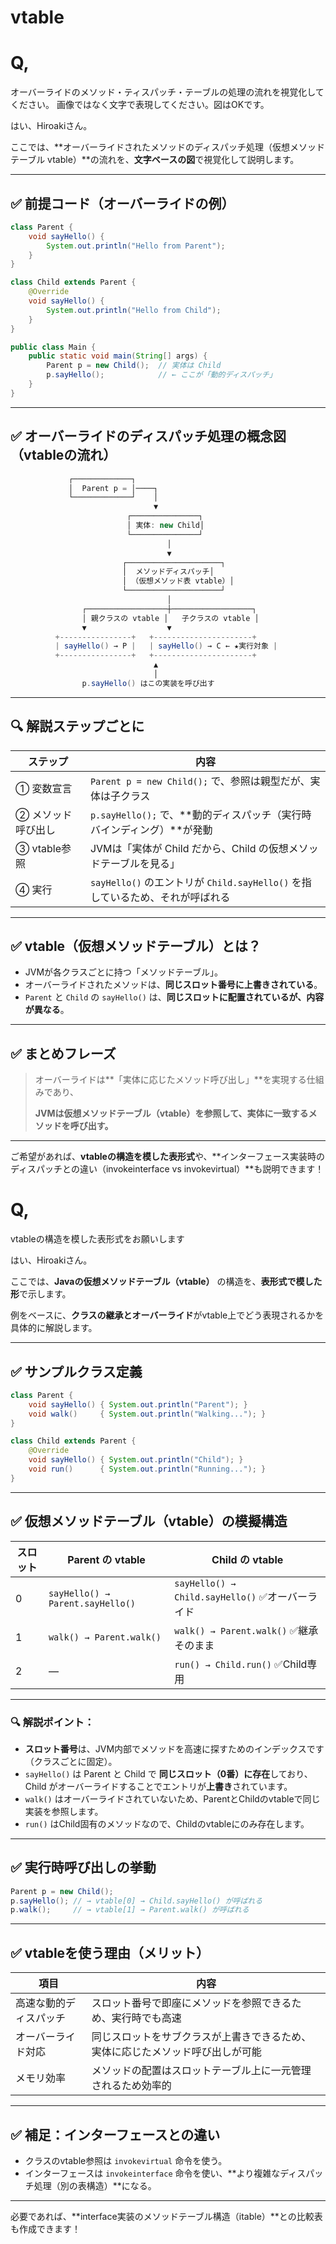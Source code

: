 # vtable

# Q,

オーバーライドのメソッド・ティスパッチ・テーブルの処理の流れを視覚化してください。
画像ではなく文字で表現してください。図はOKです。

はい、Hiroakiさん。

ここでは、**オーバーライドされたメソッドのディスパッチ処理（仮想メソッドテーブル vtable）**の流れを、**文字ベースの図**で視覚化して説明します。

---

## ✅ 前提コード（オーバーライドの例）

```java
class Parent {
    void sayHello() {
        System.out.println("Hello from Parent");
    }
}

class Child extends Parent {
    @Override
    void sayHello() {
        System.out.println("Hello from Child");
    }
}

public class Main {
    public static void main(String[] args) {
        Parent p = new Child();  // 実体は Child
        p.sayHello();            // ← ここが「動的ディスパッチ」
    }
}
```

---

## ✅ オーバーライドのディスパッチ処理の概念図（vtableの流れ）

```java
             ┌─────────────┐
             │  Parent p = │────┐
             └─────────────┘    │
                                ▼
                          ┌───────────────┐
                          │ 実体: new Child│
                          └───────────────┘
                                   │
                                   ▼
                         ┌─────────────────────┐
                         │  メソッドディスパッチ│
                         │ （仮想メソッド表 vtable）│
                         └─────────────────────┘
                                   │
                ┌──────────────────┼──────────────────┐
                │ 親クラスの vtable │   子クラスの vtable │
                ▼                  ▼
          +----------------+   +----------------------+
          | sayHello() → P |   | sayHello() → C ← ★実行対象 |
          +----------------+   +----------------------+
                                ▲
                                │
                p.sayHello() はこの実装を呼び出す
```

---

## 🔍 解説ステップごとに

| ステップ | 内容 |
| --- | --- |
| ① 変数宣言 | `Parent p = new Child();` で、参照は親型だが、実体は子クラス |
| ② メソッド呼び出し | `p.sayHello();` で、**動的ディスパッチ（実行時バインディング）**が発動 |
| ③ vtable参照 | JVMは「実体が Child だから、Child の仮想メソッドテーブルを見る」 |
| ④ 実行 | `sayHello()` のエントリが `Child.sayHello()` を指しているため、それが呼ばれる |

---

## ✅ vtable（仮想メソッドテーブル）とは？

- JVMが各クラスごとに持つ「メソッドテーブル」。
- オーバーライドされたメソッドは、**同じスロット番号に上書きされている**。
- `Parent` と `Child` の `sayHello()` は、**同じスロットに配置されているが、内容が異なる**。

---

## ✅ まとめフレーズ

> オーバーライドは**「実体に応じたメソッド呼び出し」**を実現する仕組みであり、
> 
> 
> **JVMは仮想メソッドテーブル（vtable）を参照して、実体に一致するメソッドを呼び出す。**
> 

---

ご希望があれば、**vtableの構造を模した表形式**や、**インターフェース実装時のディスパッチとの違い（invokeinterface vs invokevirtual）**も説明できます！

# Q,

vtableの構造を模した表形式をお願いします

はい、Hiroakiさん。

ここでは、**Javaの仮想メソッドテーブル（vtable）** の構造を、**表形式で模した形**で示します。

例をベースに、**クラスの継承とオーバーライド**がvtable上でどう表現されるかを具体的に解説します。

---

## ✅ サンプルクラス定義

```java
class Parent {
    void sayHello() { System.out.println("Parent"); }
    void walk()     { System.out.println("Walking..."); }
}

class Child extends Parent {
    @Override
    void sayHello() { System.out.println("Child"); }
    void run()      { System.out.println("Running..."); }
}
```

---

## ✅ 仮想メソッドテーブル（vtable）の模擬構造

| スロット | Parent の vtable | Child の vtable |
| --- | --- | --- |
| 0 | `sayHello() → Parent.sayHello()` | `sayHello() → Child.sayHello()` ✅オーバーライド |
| 1 | `walk() → Parent.walk()` | `walk() → Parent.walk()`     ✅継承そのまま |
| 2 | ― | `run() → Child.run()`       ✅Child専用 |

---

### 🔍 解説ポイント：

- **スロット番号**は、JVM内部でメソッドを高速に探すためのインデックスです（クラスごとに固定）。
- `sayHello()` は Parent と Child で **同じスロット（0番）に存在**しており、Child がオーバーライドすることでエントリが**上書き**されています。
- `walk()` はオーバーライドされていないため、ParentとChildのvtableで同じ実装を参照します。
- `run()` はChild固有のメソッドなので、Childのvtableにのみ存在します。

---

## ✅ 実行時呼び出しの挙動

```java
Parent p = new Child();
p.sayHello(); // → vtable[0] → Child.sayHello() が呼ばれる
p.walk();     // → vtable[1] → Parent.walk() が呼ばれる
```

---

## ✅ vtableを使う理由（メリット）

| 項目 | 内容 |
| --- | --- |
| 高速な動的ディスパッチ | スロット番号で即座にメソッドを参照できるため、実行時でも高速 |
| オーバーライド対応 | 同じスロットをサブクラスが上書きできるため、実体に応じたメソッド呼び出しが可能 |
| メモリ効率 | メソッドの配置はスロットテーブル上に一元管理されるため効率的 |

---

## ✅ 補足：インターフェースとの違い

- クラスのvtable参照は `invokevirtual` 命令を使う。
- インターフェースは `invokeinterface` 命令を使い、**より複雑なディスパッチ処理（別の表構造）**になる。

---

必要であれば、**interface実装のメソッドテーブル構造（itable）**との比較表も作成できます！